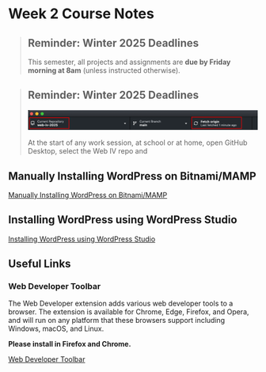 # Week 2 Course Notes


<blockquote>

## Reminder: Winter 2025 Deadlines
This semester, all projects and assignments are **due by Friday morning at 8am** (unless instructed otherwise).

</blockquote>

<blockquote>

## Reminder: Winter 2025 Deadlines

![GitHub Desktop: fetch origin](./week-2/img/21-fetch-origin.png)

At the start of any work session, at school or at home, open GitHub Desktop, select the Web IV repo and 

</blockquote>

## Manually Installing WordPress on Bitnami/MAMP

[Manually Installing WordPress on Bitnami/MAMP](./week-2/manually-Installing-wordpress.md)

## Installing WordPress using WordPress Studio

[Installing WordPress using WordPress Studio](./week-2/installing-wordpress-studio.md)


## Useful Links

### Web Developer Toolbar

The Web Developer extension adds various web developer tools to a browser. The extension is available for Chrome, Edge, Firefox, and Opera, and will run on any platform that these browsers support including Windows, macOS, and Linux.

**Please install in Firefox and Chrome.**

[Web Developer Toolbar](https://chrispederick.com/work/web-developer/)